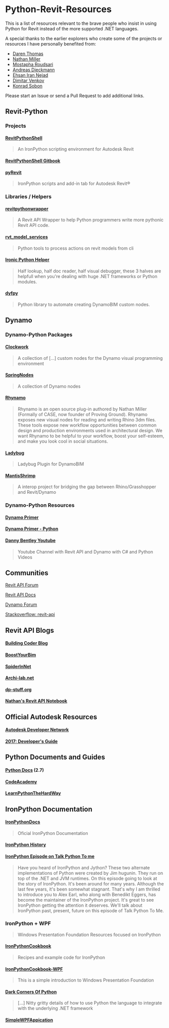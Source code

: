 # Python-Revit-Resources

This is a list of resources relevant to the brave people who insist in using
Python for Revit instead of the more supported .NET languages.

A special thanks to the earlier explorers who create some of
the projects or resources I have personally benefited from:

* [Daren Thomas](https://github.com/architecture-building-systems)
* [Nathan Miller](https://provingground.io/)
* [Mostapha Roudsari](https://github.com/mostaphaRoudsari)
* [Andreas Dieckmann](https://github.com/andydandy74/)
* [Ehsan Iran Nejad](https://github.com/eirannejad)
* [Dimitar Venkov](https://github.com/dimven/)
* [Konrad Sobon](https://github.com/ksobon/)


Please start an Issue or send a Pull Request to add additional links.

## Revit-Python

### Projects

#### [RevitPythonShell](https://github.com/architecture-building-systems/revitpythonshell)
> An IronPython scripting environment for Autodesk Revit

#### [RevitPythonShell Gitbook](https://daren-thomas.gitbooks.io/scripting-autodesk-revit-with-revitpythonshell/content/)  

#### [pyRevit](https://github.com/eirannejad/pyRevit)
> IronPython scripts and add-in tab for Autodesk Revit®

### Libraries / Helpers

#### [revitpythonwrapper](https://github.com/gtalarico/revitpythonwrapper)
> A Revit API Wrapper to help Python programmers write more pythonic Revit API code.

#### [rvt_model_services](https://github.com/hdm-dt-fb/rvt_model_services)
> Python tools to process actions on revit models from cli

#### [Ironic Python Helper](https://github.com/PMoureu/iph)
> Half lookup, half doc reader, half visual debugger, these 3 halves are helpfull when you're dealing with huge .NET frameworks or Python modules.

#### [dyfpy](https://github.com/mostaphaRoudsari/dyfpy)
> Python library to automate creating DynamoBIM custom nodes.


## Dynamo

### Dynamo-Python Packages

#### [Clockwork](https://github.com/andydandy74/ClockworkForDynamo)
> A collection of [...] custom nodes for the Dynamo visual programming environment

#### [SpringNodes](https://github.com/dimven/SpringNodes)
> A collection of Dynamo nodes

#### [Rhynamo](https://bitbucket.org/archinate/rhynamo)
> Rhynamo is an open source plug-in authored by Nathan Miller (Formally of CASE, now founder of Proving Ground). Rhynamo exposes new visual nodes for reading and writing Rhino 3dm files. These tools expose new workflow opportunities between common design and production environments used in architectural design. We want Rhynamo to be helpful to your workflow, boost your self-esteem, and make you look cool in social situations.

#### [Ladybug](https://github.com/ladybug-tools/ladybug-dynamo)
> Ladybug Plugin for DynamoBIM

#### [MantisShrimp](https://github.com/ksobon/MantisShrimp)
> A interop project for bridging the gap between Rhino/Grasshopper and Revit/Dynamo

### Dynamo-Python Resources

#### [Dynamo Primer](http://dynamoprimer.com/en/)  

#### [Dynamo Primer - Python](http://dynamoprimer.com/en/09_Custom-Nodes/9-4_Python.html)  

#### [Danny Bentley Youtube](https://www.youtube.com/channel/UC1Dx-jGyRbvvHzZ8ZyGWF5w)
> Youtube Channel with Revit API and Dynamo with C# and Python Videos


## Communities

[Revit API Forum](http://forums.autodesk.com/t5/revit-api/bd-p/160)

[Revit API Docs](http://www.revitapidocs.com)

[Dynamo Forum](https://forum.dynamobim.com/)  

[Stackoverflow: revit-api](http://stackoverflow.com/questions/tagged/revit-api/)  

## Revit API Blogs

#### [Building Coder Blog](http://thebuildingcoder.typepad.com/)

#### [BoostYourBim](https://boostyourbim.wordpress.com/)

#### [SpiderInNet](http://spiderinnet.typepad.com/)

#### [Archi-lab.net](http://archi-lab.net/)

#### [dp-stuff.org](http://dp-stuff.org/)

#### [Nathan's Revit API Notebook](http://wiki.theprovingground.org/revit-api)  

## Official Autodesk Resources

#### [Autodesk Developer Network](http://usa.autodesk.com/adsk/servlet/index?siteID=123112&id=2484975)

#### [2017: Developer's Guide](http://help.autodesk.com/view/RVT/2017/ENU/?guid=GUID-F0A122E0-E556-4D0D-9D0F-7E72A9315A42)  

## Python Documents and Guides

#### [Python Docs](https://docs.python.org/2/) \(2.7\)

#### [CodeAcademy](https://www.codecademy.com/learn/python)

#### [LearnPythonTheHardWay](https://learnpythonthehardway.org/book/)

## IronPython Documentation

#### [IronPythonDocs](http://ironpython.net/documentation/)
> Oficial IronPython Documentation

#### [IronPython History](https://en.wikipedia.org/wiki/IronPython)

#### [IronPython Episode on Talk Python To me](https://talkpython.fm/episodes/show/74/past-present-and-future-of-ironpython)
> Have you heard of IronPython and Jython? These two alternate implementations of Python were created by Jim hugunin. They run on top of the .NET and JVM runtimes. On this episode going to look at the story of IronPython. It's been around for many years. Although the last few years, it's been somewhat stagnant. That's why I am thrilled to introduce you to Alex Earl, who along with Benedikt Eggers, has become the maintainer of the IronPython project. It's great to see IronPython getting the attention it deserves. We'll talk about IronPython past, present, future on this episode of Talk Python To Me.

### IronPython + WPF
> Windows Presentation Foundation Resources focused on IronPython

#### [IronPythonCookbook](http://www.ironpython.info/index.php?title=Main_Page)
> Recipes and example code for IronPython

#### [IronPythonCookbook-WPF](http://www.ironpython.info/index.php?title=WPF_Example)
> This is a simple introduction to Windows Presentation Foundation

#### [Dark Corners Of Python](http://www.voidspace.org.uk/ironpython/dark-corners.shtml)
> [...] Nitty gritty details of how to use Python the language to integrate with the underlying .NET framework



#### [SimpleWPFAppication](https://lifebeyondfife.com/79-ironpython-wpf-html/)
